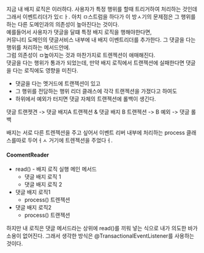 지금 내 배지 로직은 이러하다.
사용자가 특정 행위를 할때 트리거하여 처리하는 것인데 그래서 이벤트리더가 있ㄷㅏ.
아치 ㅁ스트럼을 하다가 이 방ㅅ기의 문제점은 그 행위를 하는 다른 도메인과의 의존성이 높아진다는 것이다.  
예를들어서 사용자가 댓글을 달떄 특정 배지 로직을 행해야한다면,  
커뮤니티 도메인의 댓글서비스 내부에 내 배지 이벤트리더를 추가한다. 그 댓글을 다는 행위를 처리하는 메서드안에.  
그럼 의존성이 ㅁ높아지는 것과 마찬가지로 트렌젝션이 애매해진다.  
댓글을 다는 행위가 통과가 되었는데, 만약 배지 로직에서 트랜젝션에 실패한다면 댓글을 다는 로직에도 영향을 미친다.
- 댓글을 다는 멧거드에 트랜젝션이 있고
- 그 행위를 전담하는 행위 리더 클래스에 각각 트랜젝션을 가졌다고 하여도
- 하위에서 예외가 터지면 댓글 자체의 트랜젝션에 롤백이 생긴다.

댓글 트랜젯견 -> 댓글 배지A 트랜젝션 & 댓글 배지 B 트랜젝션 -> B 예외 -> 댓글 롤백


배지는 서로 다른 트렌젝션을 주고 싶어서 이벤트 리버 내부에 처리하는 process 클래스를따로 두어ㅓㅅ 거기에 트렌젝션을 주었다ㅓ.

#### CoomentReader
- read() - 배지 로직 실행 메인 메서드
	- 댓글 배지 로직 1
	- 댓글 배지 로직 2
- 댓글 배지 로직1 
	- process() 트렌젝션
- 댓글 배지 로직2 
	- process() 트랜젝션

하지만 내 로직은 댓글 메서드라는 상위에 read()를 끼워 넣는 식으로 내가 의도한 바가 소용이 없어진다.
그래서 생각한 방식은 @TransactionalEventListener를 사용하는 것이다.